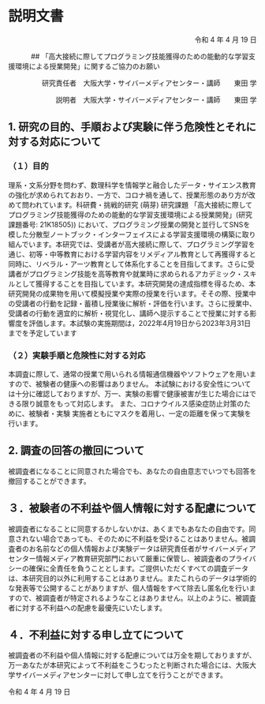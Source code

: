 # 説明文書

<p align="right">令和 4 年 4 月 19 日</p>
　　　
## 「高大接続に際してプログラミング技能獲得のための能動的な学習支援環境による授業開発」に関するご協力のお願い

<p align="right">研究責任者　大阪大学・サイバーメディアセンター・講師　　東田 学</p>
<p align="right">説明者　大阪大学・サイバーメディアセンター・講師　　東田 学</p>

## 1. 研究の目的、手順および実験に伴う危険性とそれに対する対応について

### （１）目的

理系・文系分野を問わず、数理科学を情報学と融合したデータ・サイエンス教育の強化が求められておおり、一方で、コロナ禍を通して、授業形態のあり方が改めて問われています。科研費・挑戦的研究 (萌芽) 研究課題 「高大接続に際してプログラミング技能獲得のための能動的な学習支援環境による授業開発」(研究課題番号: 21K18505)) において、プログラミング授業の開発と並行してSNSを模した分散型ノートブック・インターフェイスによる学習支援環境の構築に取り組んでいます。本研究では、受講者が高大接続に際して、プログラミング学習を通じ、初等・中等教育における学習内容をリメディアル教育として再獲得すると同時に、リベラル・アーツ教育として体系化することを目指してます。さらに受講者がプログラミング技能を高等教育や就業時に求められるアカデミック・スキルとして獲得することを目指しています。本研究開発の達成指標を得るため、本研究開発の成果物を用いて模擬授業や実際の授業を行います。そその際、授業中の受講者の行動を記録・蓄積し授業後に解析・評価を行います。さらに授業中、受講者の行動を適宜的に解析・視覚化し、講師へ提示することで授業に対する影響度を評価します。本試験の実施期間は，2022年4月19日から2023年3月31日までを予定しています

### （２）実験手順と危険性に対する対応

本調査に際して、通常の授業で用いられる情報通信機器やソフトウェアを用いますので、被験者の健康への影響はありません。
本試験における安全性については十分に確認しておりますが、万一、実験の影響で健康被害が生じた場合にはできる限り誠意をもって対応します。
また、コロナウイルス感染症防止対策のために、被験者・実験 実施者ともにマスクを着用し、一定の距離を保って実験を行います。

## 2. 調査の回答の撤回について

被調査者になることに同意された場合でも、あなたの自由意志でいつでも回答を撤回することができます。

## ３．被験者の不利益や個人情報に対する配慮について

被調査者になることに同意するかしないかは、あくまでもあなたの自由です。同意されない場合であっても、そのために不利益を受けることはありません。被調査者のお名前などの個人情報および実験データは研究責任者がサイバーメディアセンター情報メディア教育研究部門において厳重に保管し、被調査者のプライバシーの確保に全責任を負うこととします。ご提供いただくすべての調査データは、本研究目的以外に利用することはありません。またこれらのデータは学術的な発表等で公開することがありますが、個人情報をすべて除去し匿名化を行いますので、被調査者が特定されるようなことはありません。以上のように、被調査者に対する不利益への配慮を最優先にいたします。

## ４．不利益に対する申し立てについて

被調査者の不利益や個人情報に対する配慮については万全を期しておりますが、万一あなたが本研究によって不利益をこうむったと判断された場合には、大阪大学サイバーメディアセンターに対して申し立てを行うことができます。


令和 4 年 4 月 19 日
